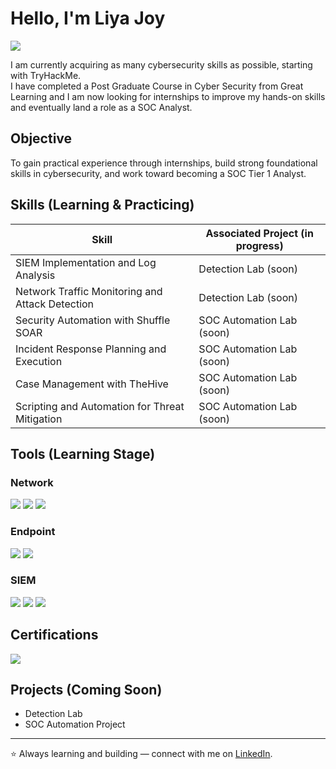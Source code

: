 # Hello, I'm Liya Joy  
<a href="https://www.linkedin.com/in/liya-joy-m/"><img src="https://img.shields.io/badge/-LinkedIn-0072b1?&style=for-the-badge&logo=linkedin&logoColor=white" /></a>

I am currently acquiring as many cybersecurity skills as possible, starting with TryHackMe.  
I have completed a Post Graduate Course in Cyber Security from Great Learning and I am now looking for internships to improve my hands-on skills and eventually land a role as a SOC Analyst.  

## Objective  
To gain practical experience through internships, build strong foundational skills in cybersecurity, and work toward becoming a SOC Tier 1 Analyst.  

## Skills (Learning & Practicing)  
| Skill                                         | Associated Project (in progress) |
|-----------------------------------------------|----------------------------------|
| SIEM Implementation and Log Analysis          | Detection Lab (soon)            |
| Network Traffic Monitoring and Attack Detection | Detection Lab (soon)          |
| Security Automation with Shuffle SOAR         | SOC Automation Lab (soon)       |
| Incident Response Planning and Execution      | SOC Automation Lab (soon)       |
| Case Management with TheHive                  | SOC Automation Lab (soon)       |
| Scripting and Automation for Threat Mitigation | SOC Automation Lab (soon)      |

## Tools (Learning Stage)  
### Network  
<div>
    <img src="https://img.shields.io/badge/-Wireshark-1679A7?&style=for-the-badge&logo=Wireshark&logoColor=white" />
    <img src="https://img.shields.io/badge/-Suricata-EF3B2D?&style=for-the-badge&logo=Suricata&logoColor=white" />
    <img src="https://img.shields.io/badge/-Zeek-777BB4?&style=for-the-badge&logo=Zeek&logoColor=white" />
</div>

### Endpoint  
<div>
    <img src="https://img.shields.io/badge/-Microsoft_Defender_for_Endpoint-00A4EF?&style=for-the-badge&logo=Microsoft&logoColor=white" />
    <img src="https://img.shields.io/badge/-Velociraptor-4B275F?&style=for-the-badge&logo=Velociraptor&logoColor=white" />
</div>

### SIEM  
<div>
    <img src="https://img.shields.io/badge/-Microsoft_Sentinel-0078D4?&style=for-the-badge&logo=Microsoft&logoColor=white" />
    <img src="https://img.shields.io/badge/-Splunk-000000?&style=for-the-badge&logo=Splunk&logoColor=white" />
    <img src="https://img.shields.io/badge/-Elastic-005571?&style=for-the-badge&logo=Elastic&logoColor=white" />
</div>

## Certifications  
<div>
<img src="https://img.shields.io/badge/-PG%20Cyber%20Security%20(Great%20Learning)-006400?&style=for-the-badge&logoColor=white" />
</div>

## Projects (Coming Soon)  
- Detection Lab  
- SOC Automation Project  

---
⭐️ Always learning and building — connect with me on [LinkedIn](https://www.linkedin.com/in/liya-joy-m/).
